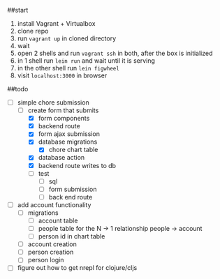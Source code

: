 ##start

1. install Vagrant + Virtualbox 
2. clone repo
3. run `vagrant up` in cloned directory
4. wait
5. open 2 shells and run `vagrant ssh` in both, after the box is initialized
6. in 1 shell run `lein run` and wait until it is serving
7. in the other shell run `lein figwheel` 
8. visit `localhost:3000` in browser

##todo

- [ ] simple chore submission
  - [ ] create form that submits
    - [x] form components
    - [x] backend route
    - [x] form ajax submission
    - [x] database migrations
      - [x] chore chart table
    - [x] database action
    - [x] backend route writes to db
    - [ ] test
      - [ ] sql 
      - [ ] form submission
      - [ ] back end route
      
- [ ] add account functionality
  - [ ] migrations
    - [ ] account table
    - [ ] people table for the N -> 1 relationship people -> account
    - [ ] person id in chart table
  - [ ] account creation
  - [ ] person creation
  - [ ] person login
    
- [ ] figure out how to get nrepl for clojure/cljs
